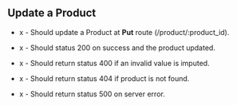 ## Update a Product

- x - Should update a Product at **Put** route (/product/:product_id).

- x - Should status 200 on success and the product updated.

- x - Should return status 400 if an invalid value is imputed.

- x - Should return status 404 if product is not found.

- x - Should return status 500 on server error.

